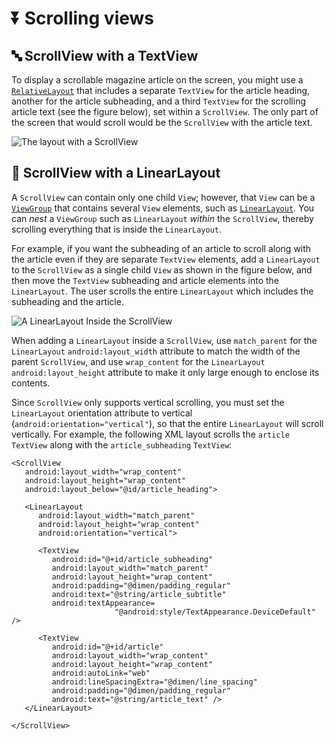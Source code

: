 # ⏬ Scrolling views

## 🔤 ScrollView with a TextView <a id="scrollview-with-a-textview"></a>

To display a scrollable magazine article on the screen, you might use a [`RelativeLayout`](https://developer.android.com/reference/android/widget/RelativeLayout.html) that includes a separate `TextView` for the article heading, another for the article subheading, and a third `TextView` for the scrolling article text \(see the figure below\), set within a `ScrollView`. The only part of the screen that would scroll would be the `ScrollView` with the article text.

![ The layout with a ScrollView](https://google-developer-training.github.io/android-developer-fundamentals-course-concepts-v2/images/1-3-c-text-and-scrolling-views/dg_layout_diagram1.png)

## 🎿 ScrollView with a LinearLayout <a id="scrollview-with-a-linearlayout"></a>

A `ScrollView` can contain only one child `View`; however, that `View` can be a [`ViewGroup`](https://developer.android.com/reference/android/view/ViewGroup.html) that contains several `View` elements, such as [`LinearLayout`](https://developer.android.com/reference/android/widget/LinearLayout.html). You can _nest_ a `ViewGroup` such as `LinearLayout` _within_ the `ScrollView`, thereby scrolling everything that is inside the `LinearLayout`.

For example, if you want the subheading of an article to scroll along with the article even if they are separate `TextView` elements, add a `LinearLayout` to the `ScrollView` as a single child `View` as shown in the figure below, and then move the `TextView` subheading and article elements into the `LinearLayout`. The user scrolls the entire `LinearLayout` which includes the subheading and the article.

![ A LinearLayout Inside the ScrollView](https://google-developer-training.github.io/android-developer-fundamentals-course-concepts-v2/images/1-3-c-text-and-scrolling-views/dg_layout_diagram2.png)

When adding a `LinearLayout` inside a `ScrollView`, use `match_parent` for the `LinearLayout` `android:layout_width` attribute to match the width of the parent `ScrollView`, and use `wrap_content` for the `LinearLayout` `android:layout_height` attribute to make it only large enough to enclose its contents.

Since `ScrollView` only supports vertical scrolling, you must set the `LinearLayout` orientation attribute to vertical \(`android:orientation="vertical"`\), so that the entire `LinearLayout` will scroll vertically. For example, the following XML layout scrolls the `article` `TextView` along with the `article_subheading` `TextView`:

```markup
<ScrollView
   android:layout_width="wrap_content"
   android:layout_height="wrap_content"
   android:layout_below="@id/article_heading">

   <LinearLayout
      android:layout_width="match_parent"
      android:layout_height="wrap_content"
      android:orientation="vertical">

      <TextView
         android:id="@+id/article_subheading"
         android:layout_width="match_parent"
         android:layout_height="wrap_content"
         android:padding="@dimen/padding_regular"
         android:text="@string/article_subtitle"
         android:textAppearance=
                       "@android:style/TextAppearance.DeviceDefault" />

      <TextView
         android:id="@+id/article"
         android:layout_width="wrap_content"
         android:layout_height="wrap_content"
         android:autoLink="web"
         android:lineSpacingExtra="@dimen/line_spacing"
         android:padding="@dimen/padding_regular"
         android:text="@string/article_text" />
   </LinearLayout>

</ScrollView>
```

